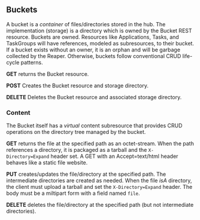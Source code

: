 ## Buckets ##
A bucket is a _container_ of files/directories stored in the hub.  The implementation (storage) is a 
directory which is owned by the Bucket REST resource.  Buckets are owned. Resources like Applications, 
Tasks, and TaskGroups will have references, modeled as subresources, to their bucket. If a bucket 
exists without an owner, it is an orphan and will be garbage collected by the Reaper. Otherwise, 
buckets follow conventional CRUD life-cycle patterns.

**GET** returns the Bucket resource.

**POST** Creates the Bucket resource and storage directory.

**DELETE** Deletes the Bucket resource and associated storage directory.


### Content ###
The Bucket itself has a _virtual_ content subresource that provides CRUD operations on the directory
tree managed by the bucket.

**GET** returns the file at the specified path as an octet-stream. When the path references a directory, it is 
packaged as a tarball and the `X-Directory=Expand` header set. A GET with an Accept=text/html header behaves like
a static file website.

**PUT** creates/updates the file/directory at the specified path. The intermediate directories are created 
as needed. When the file _isA_ directory, the client must upload a tarball and set the `X-Directory=Expand` header.
The body must be a miltipart form with a field named `file`.

**DELETE** deletes the file/directory at the specified path (but not intermediate directories).
